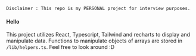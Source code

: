 ```
Disclaimer : This repo is my PERSONAL project for interview purposes.
```

#### Hello

This project utilizes React, Typescript, Tailwind and recharts to display and manipulate data. Functions to manipulate objects of arrays are stored in `/lib/helpers.ts`. Feel free to look around :D

